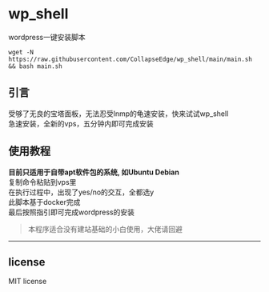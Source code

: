 # wp_shell
wordpress一键安装脚本
```
wget -N https://raw.githubusercontent.com/CollapseEdge/wp_shell/main/main.sh && bash main.sh
```
## 引言
受够了无良的宝塔面板，无法忍受lnmp的龟速安装，快来试试wp_shell<br>
急速安装，全新的vps，五分钟内即可完成安装<br>
## 使用教程
**目前只适用于自带apt软件包的系统, 如Ubuntu Debian**<br>
复制命令粘贴到vps里<br>
在执行过程中，出现了yes/no的交互，全都选y<br>
此脚本基于docker完成<br>
最后按照指引即可完成wordpress的安装<br>
> 本程序适合没有建站基础的小白使用，大佬请回避
---
## license
MIT license
